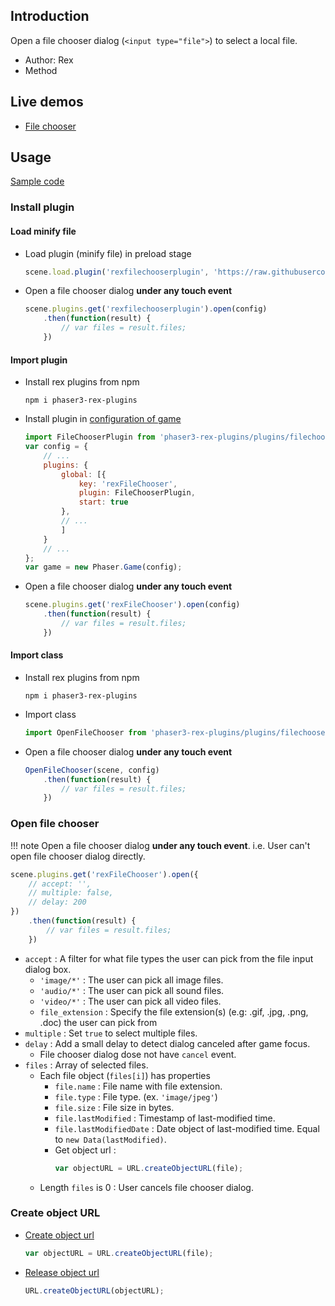 ## Introduction

Open a file chooser dialog (`<input type="file">`) to select a local file.

- Author: Rex
- Method

## Live demos

- [File chooser](https://codepen.io/rexrainbow/pen/qBOmyVd)

## Usage

[Sample code](https://github.com/rexrainbow/phaser3-rex-notes/tree/master/examples/filechooser)

### Install plugin

#### Load minify file

- Load plugin (minify file) in preload stage
    ```javascript
    scene.load.plugin('rexfilechooserplugin', 'https://raw.githubusercontent.com/rexrainbow/phaser3-rex-notes/master/dist/rexfilechooserplugin.min.js', true);
    ```
- Open a file chooser dialog **under any touch event**
    ```javascript
    scene.plugins.get('rexfilechooserplugin').open(config)
        .then(function(result) {
            // var files = result.files;
        })
    ```

#### Import plugin

- Install rex plugins from npm
    ```
    npm i phaser3-rex-plugins
    ```
- Install plugin in [configuration of game](game.md#configuration)
    ```javascript
    import FileChooserPlugin from 'phaser3-rex-plugins/plugins/filechooser-plugin.js';
    var config = {    
        // ...
        plugins: {
            global: [{
                key: 'rexFileChooser',
                plugin: FileChooserPlugin,
                start: true
            },
            // ...
            ]
        }
        // ...
    };
    var game = new Phaser.Game(config);
    ```
- Open a file chooser dialog **under any touch event**
    ```javascript
    scene.plugins.get('rexFileChooser').open(config)
        .then(function(result) {
            // var files = result.files;
        })
    ```

#### Import class

- Install rex plugins from npm
    ```
    npm i phaser3-rex-plugins
    ```
- Import class
    ```javascript
    import OpenFileChooser from 'phaser3-rex-plugins/plugins/filechooser.js';
    ```
- Open a file chooser dialog **under any touch event**
    ```javascript
    OpenFileChooser(scene, config)
        .then(function(result) {
            // var files = result.files;
        })
    ```
 
### Open file chooser

!!! note
    Open a file chooser dialog **under any touch event**. i.e. User can't open file chooser dialog directly.

```javascript
scene.plugins.get('rexFileChooser').open({
    // accept: '',
    // multiple: false,
    // delay: 200
})
    .then(function(result) {
        // var files = result.files;
    })
```

- `accept` : A filter for what file types the user can pick from the file input dialog box.
    - `'image/*'` : The user can pick all image files.
    - `'audio/*'` : The user can pick all sound files.
    - `'video/*'` : The user can pick all video files.
    - `file_extension` : Specify the file extension(s) (e.g: .gif, .jpg, .png, .doc) the user can pick from
- `multiple` : Set `true` to select multiple files.
- `delay` : Add a small delay to detect dialog canceled after game focus.
    - File chooser dialog dose not have `cancel` event.
- `files` : Array of selected files.     
    - Each file object (`files[i]`) has properties
        - `file.name` : File name with file extension.
        - `file.type` : File type. (ex. `'image/jpeg'`)
        - `file.size` : File size in bytes.
        - `file.lastModified` : Timestamp of last-modified time.
        - `file.lastModifiedDate` : Date object of last-modified time. Equal to `new Data(lastModified)`.
        - Get object url :
            ```javascript
            var objectURL = URL.createObjectURL(file);
            ```
    - Length `files` is 0 : User cancels file chooser dialog.

### Create object URL

- [Create object url](https://developer.mozilla.org/en-US/docs/Web/API/URL/createObjectURL)
    ```javascript
    var objectURL = URL.createObjectURL(file);
    ```
- [Release object url](https://developer.mozilla.org/en-US/docs/Web/API/URL/revokeObjectURL)
    ```javascript
    URL.createObjectURL(objectURL);
    ```
    